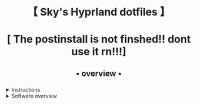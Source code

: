 <div align="center">
    <h1>【 Sky's Hyprland dotfiles 】</h1>
    <h1>[ The postinstall is not finshed!! dont use it rn!!!]</h1>
    <h3></h3>
</div>

<div align="center"> 



</div>

<div align="center">
    <h2>• overview •</h2>
    <h3></h3>
</div>


 
</details>
<details> 
  <summary>Instructions</summary>
    
   - **Automatic** post install script,these are designed to be used AFTER a fresh install.
   ```bash
 Download the postinstall.sh script,then run chmod +x then ./postinstall.sh
sorry for inconvince
   ```
</details>

<details>
  <summary>Software overview</summary>


  | Software | Purpose |
  | ------------- | ------------- |
  | [Hyprland](https://github.com/hyprwm/hyprland) | The compositor (for noobs, you can just call it a window manager) |
  | [Waybar](https://github.com/Alexays/Waybar) | The bar
  | [Rofi](https://github.com/davatorium/rofi) | For app opening,sometimes i use fuzzel as a fallback to open certain apps however |


<div align="center">
    <h2>• screenshots •</h2>
    <h3></h3>
</div>


![image](https://github.com/actualskytech/dotfiles/blob/main/swappy-20240907_114114.png)
![image](https://github.com/actualskytech/dotfiles/blob/main/swappy-20240907_134837.png)



